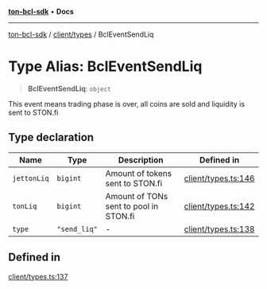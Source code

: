 [**ton-bcl-sdk**](../../../README.md) • **Docs**

***

[ton-bcl-sdk](../../../README.md) / [client/types](../README.md) / BclEventSendLiq

# Type Alias: BclEventSendLiq

> **BclEventSendLiq**: `object`

This event means trading phase is over,
all coins are sold and liquidity is sent to STON.fi

## Type declaration

| Name | Type | Description | Defined in |
| ------ | ------ | ------ | ------ |
| `jettonLiq` | `bigint` | Amount of tokens sent to STON.fi | [client/types.ts:146](https://github.com/ton-fun-tech/ton-bcl-sdk/blob/2c3a03eff23b95310615d175a0897f8d39565c83/src/client/types.ts#L146) |
| `tonLiq` | `bigint` | Amount of TONs sent to pool in STON.fi | [client/types.ts:142](https://github.com/ton-fun-tech/ton-bcl-sdk/blob/2c3a03eff23b95310615d175a0897f8d39565c83/src/client/types.ts#L142) |
| `type` | `"send_liq"` | - | [client/types.ts:138](https://github.com/ton-fun-tech/ton-bcl-sdk/blob/2c3a03eff23b95310615d175a0897f8d39565c83/src/client/types.ts#L138) |

## Defined in

[client/types.ts:137](https://github.com/ton-fun-tech/ton-bcl-sdk/blob/2c3a03eff23b95310615d175a0897f8d39565c83/src/client/types.ts#L137)
